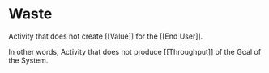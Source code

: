 # Waste
Activity that does not create [[Value]] for the [[End User]]. 

In other words, Activity that does not produce [[Throughput]] of the Goal of the System. 
